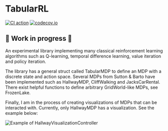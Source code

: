 # TabularRL
[![CI action](https://github.com/hataloo/TabularRL.jl/actions/workflows/RunTests.yml/badge.svg)](https://github.com/hataloo/TabularRL.jl/actions/workflows/RunTests.yml)
[![codecov.io](http://codecov.io/github/hataloo/TabularRL.jl/coverage.svg)](http://codecov.io/github/hataloo/TabularRL.jl)

## 🚧 Work in progress 🚧 

An experimental library implementing many classical reinforcement learning algorithms such as Q-learning, temporal difference learning, value iteration and policy iteration.

The library has a general struct called TabularMDP to define an MDP with a discrete state and action space. Several MDPs from Sutton & Barto have been implemented such as HallwayMDP, CliffWalking and JacksCarRental. There exist helpful functions to define arbitrary GridWorld-like MDPs, see FrozenLake.

Finally, I am in the process of creating visualizations of MDPs that can be interacted with. Currently, only HallwayMDP has a visualization. See the example below: 

![Example of HallwayVisualizationController](./Figures/HallwayVisualizationExample.gif)
